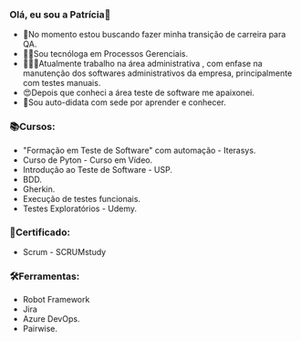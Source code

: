 ### Olá, eu sou a Patrícia👋

- 🚀No momento estou buscando fazer minha transição de carreira para QA.
- 👩‍🎓Sou tecnóloga em Processos Gerenciais.
- 👩🏽‍💻Atualmente trabalho na área administrativa , com enfase na manutenção dos softwares administrativos da empresa, principalmente com testes manuais.
- 😍Depois que conheci a área teste de software me apaixonei.
- 🤯Sou auto-didata com sede por aprender e conhecer.


### 📚Cursos:

- "Formação em Teste de Software" com automação - Iterasys.
- Curso de Pyton - Curso em Vídeo.
- Introdução ao Teste de Software - USP.
- BDD.
- Gherkin.
- Execução de testes funcionais.
- Testes Exploratórios - Udemy.


### 📘Certificado:

- Scrum - SCRUMstudy


### 🛠️Ferramentas:

- Robot Framework
- Jira
- Azure DevOps.
- Pairwise.

